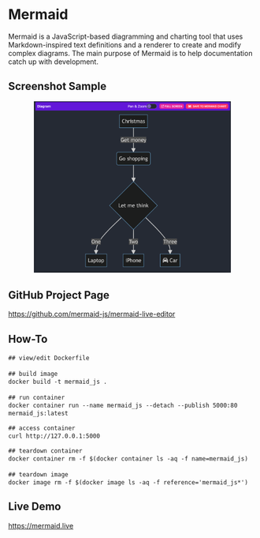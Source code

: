 # Mermaid

Mermaid is a JavaScript-based diagramming and charting tool that uses 
Markdown-inspired text definitions and a renderer to create and modify complex diagrams. 
The main purpose of Mermaid is to help documentation catch up with development.

## Screenshot Sample
<p align="center">
<img src="./static/demo-image.png" width="400" />


## GitHub Project Page

https://github.com/mermaid-js/mermaid-live-editor

## How-To 

```
## view/edit Dockerfile

## build image
docker build -t mermaid_js .

## run container
docker container run --name mermaid_js --detach --publish 5000:80 mermaid_js:latest

```

```
## access container
curl http://127.0.0.1:5000

```

```
## teardown container
docker container rm -f $(docker container ls -aq -f name=mermaid_js) 

## teardown image
docker image rm -f $(docker image ls -aq -f reference='mermaid_js*') 

```

## Live Demo

https://mermaid.live

